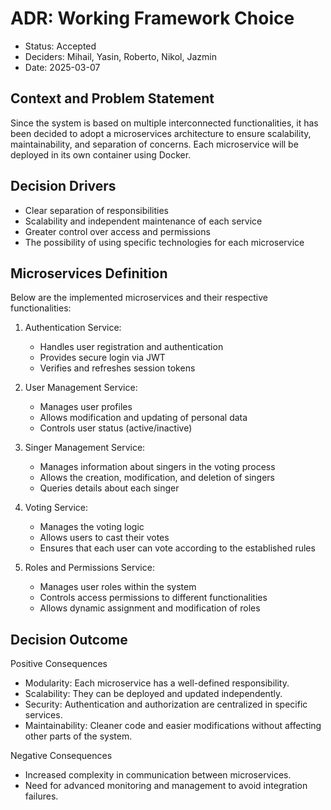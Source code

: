 # ADR: Working Framework Choice

- Status: Accepted
- Deciders: Mihail, Yasin, Roberto, Nikol, Jazmin
- Date: 2025-03-07

## Context and Problem Statement

Since the system is based on multiple interconnected functionalities, it has been decided to adopt a microservices architecture to ensure scalability, maintainability, and separation of concerns. Each microservice will be deployed in its own container using Docker.

## Decision Drivers

- Clear separation of responsibilities
- Scalability and independent maintenance of each service
- Greater control over access and permissions
- The possibility of using specific technologies for each microservice

## Microservices Definition

Below are the implemented microservices and their respective functionalities:

1. Authentication Service:

   - Handles user registration and authentication
   - Provides secure login via JWT
   - Verifies and refreshes session tokens

2. User Management Service:

   - Manages user profiles
   - Allows modification and updating of personal data
   - Controls user status (active/inactive)

3. Singer Management Service:

   - Manages information about singers in the voting process
   - Allows the creation, modification, and deletion of singers
   - Queries details about each singer

4. Voting Service:

   - Manages the voting logic
   - Allows users to cast their votes
   - Ensures that each user can vote according to the established rules

5. Roles and Permissions Service:
   - Manages user roles within the system
   - Controls access permissions to different functionalities
   - Allows dynamic assignment and modification of roles

## Decision Outcome

Positive Consequences

- Modularity: Each microservice has a well-defined responsibility.
- Scalability: They can be deployed and updated independently.
- Security: Authentication and authorization are centralized in specific services.
- Maintainability: Cleaner code and easier modifications without affecting other parts of the system.

Negative Consequences

- Increased complexity in communication between microservices.
- Need for advanced monitoring and management to avoid integration failures.
